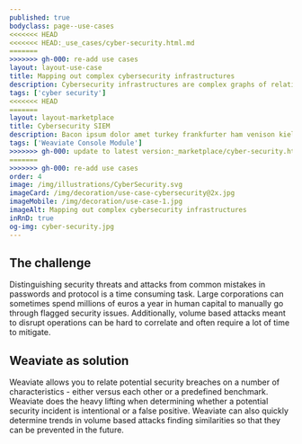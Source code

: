 ```yaml
---
published: true
bodyclass: page--use-cases
<<<<<<< HEAD
<<<<<<< HEAD:_use_cases/cyber-security.html.md
=======
>>>>>>> gh-000: re-add use cases
layout: layout-use-case
title: Mapping out complex cybersecurity infrastructures
description: Cybersecurity infrastructures are complex graphs of relations of software, tools, threads, and routes. A knowledge graph is ideal for mapping out these infrastructures.
tags: ['cyber security']
<<<<<<< HEAD
=======
layout: layout-marketplace
title: Cybersecurity SIEM
description: Bacon ipsum dolor amet turkey frankfurter ham venison kielbasa bacon alcatra fatback filet mignon rump cupim. Doner frankfurter tenderloin capicola cow. Shank swine bacon, strip steak pork loin drumstick.
tags: ['Weaviate Console Module']
>>>>>>> gh-000: update to latest version:_marketplace/cyber-security.html.md
=======
>>>>>>> gh-000: re-add use cases
order: 4
image: /img/illustrations/CyberSecurity.svg
imageCard: /img/decoration/use-case-cybersecurity@2x.jpg
imageMobile: /img/decoration/use-case-1.jpg
imageAlt: Mapping out complex cybersecurity infrastructures
inRnD: true
og-img: cyber-security.jpg
---
```


## The challenge

Distinguishing security threats and attacks from common mistakes in passwords and protocol is a time consuming task. Large corporations can sometimes spend millions of euros a year in human capital to manually go through flagged security issues. Additionally, volume based attacks meant to disrupt operations can be hard to correlate and often require a lot of time to mitigate.

## Weaviate as solution

Weaviate allows you to relate potential security breaches on a number of characteristics - either versus each other or a predefined benchmark. Weaviate does the heavy lifting when determining whether a potential security incident is intentional or a false positive. Weaviate can also quickly determine trends in volume based attacks finding similarities so that they can be prevented in the future.